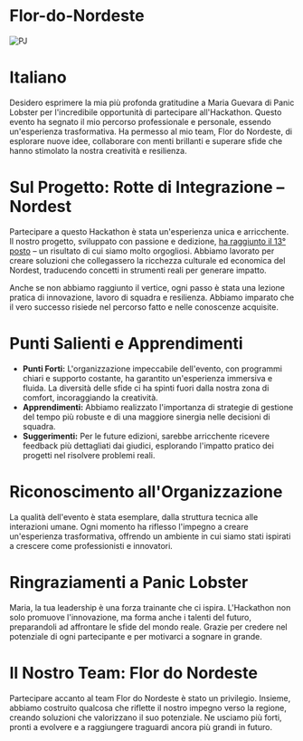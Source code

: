 # Flor-do-Nordeste

![PJ](https://github.com/user-attachments/assets/8e0b59f9-8cbf-42f8-9a83-619b488025de)

# Italiano

Desidero esprimere la mia più profonda gratitudine a Maria Guevara di Panic Lobster per l'incredibile opportunità di partecipare all'Hackathon. Questo evento ha segnato il mio percorso professionale e personale, essendo un'esperienza trasformativa. Ha permesso al mio team, Flor do Nordeste, di esplorare nuove idee, collaborare con menti brillanti e superare sfide che hanno stimolato la nostra creatività e resilienza.

# Sul Progetto: Rotte di Integrazione – Nordest

Partecipare a questo Hackathon è stata un'esperienza unica e arricchente. Il nostro progetto, sviluppato con passione e dedizione, [ha raggiunto il 13° posto](https://repositorio.enap.gov.br/jspui/bitstream/1/8037/6/Resultado%20Final%20Impulso%20Regional%20Hackathon%20Comunicado_25.pdf) – un risultato di cui siamo molto orgogliosi. Abbiamo lavorato per creare soluzioni che collegassero la ricchezza culturale ed economica del Nordest, traducendo concetti in strumenti reali per generare impatto.

Anche se non abbiamo raggiunto il vertice, ogni passo è stata una lezione pratica di innovazione, lavoro di squadra e resilienza. Abbiamo imparato che il vero successo risiede nel percorso fatto e nelle conoscenze acquisite.

# Punti Salienti e Apprendimenti

- **Punti Forti:** L'organizzazione impeccabile dell'evento, con programmi chiari e supporto costante, ha garantito un'esperienza immersiva e fluida. La diversità delle sfide ci ha spinti fuori dalla nostra zona di comfort, incoraggiando la creatività.
- **Apprendimenti:** Abbiamo realizzato l'importanza di strategie di gestione del tempo più robuste e di una maggiore sinergia nelle decisioni di squadra.
- **Suggerimenti:** Per le future edizioni, sarebbe arricchente ricevere feedback più dettagliati dai giudici, esplorando l'impatto pratico dei progetti nel risolvere problemi reali.

# Riconoscimento all'Organizzazione

La qualità dell'evento è stata esemplare, dalla struttura tecnica alle interazioni umane. Ogni momento ha riflesso l'impegno a creare un'esperienza trasformativa, offrendo un ambiente in cui siamo stati ispirati a crescere come professionisti e innovatori.

# Ringraziamenti a Panic Lobster

Maria, la tua leadership è una forza trainante che ci ispira. L'Hackathon non solo promuove l'innovazione, ma forma anche i talenti del futuro, preparandoli ad affrontare le sfide del mondo reale. Grazie per credere nel potenziale di ogni partecipante e per motivarci a sognare in grande.

# Il Nostro Team: Flor do Nordeste

Partecipare accanto al team Flor do Nordeste è stato un privilegio. Insieme, abbiamo costruito qualcosa che riflette il nostro impegno verso la regione, creando soluzioni che valorizzano il suo potenziale. Ne usciamo più forti, pronti a evolvere e a raggiungere traguardi ancora più grandi in futuro.
